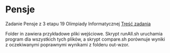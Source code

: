 # Pensje
Zadanie Pensje z 3 etapu 19 Olimpiady Informatycznej [Treść zadania](https://szkopul.edu.pl/problemset/problem/4nwnYqhu2gE6dB5aJUCiltnu/site/?key=statement)

Folder in zawiera przykładowe pliki wejściowe. Skrypt runAll.sh uruchamia program dla wszystkich tych plików, a skrypt compare.sh porównuje wyniki z oczekiwanymi poprawnymi wynikami z folderu out-wzor.
